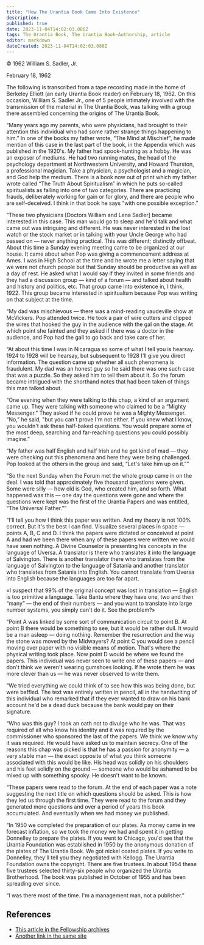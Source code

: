 ```yaml
---
title: "How The Urantia Book Came Into Existence"
description: 
published: true
date: 2023-11-04T14:02:03.086Z
tags: The Urantia Book, The Urantia Book—Authorship, article
editor: markdown
dateCreated: 2023-11-04T14:02:03.086Z
---
```


<p class="v-card v-sheet theme--light grey lighten-3 px-2">© 1962 William S. Sadler, Jr.</p>

February 18, 1962

The following is transcribed from a tape recording made in the home of Berkeley Elliott (an early Urantia Book reader) on February 18, 1962. On this occasion, William S. Sadler Jr., one of 5 people intimately involved with the transmission of the material in The Urantia Book, was talking with a group there assembled concerning the origins of The Urantia Book.

“Many years ago my parents, who were physicians, had brought to their attention this individual who had some rather strange things happening to him.” In one of the books my father wrote, “The Mind at Mischief”, he made mention of this case in the last part of the book, in the Appendix which was published in the 1920's. My father had spook-hunting as a hobby. He was an exposer of mediums. He had two running mates, the head of the psychology department at Northwestern University, and Howard Thurston, a professional magician. Take a physician, a psychologist and a magician, and God help the medium. There is a book now out of print which my father wrote called “The Truth About Spiritualism” in which he puts so-called spiritualists as falling into one of two categories. There are practicing frauds, deliberately working for gain or for glory, and there are people who are self-deceived. I think in that book he says “with one possible exception.”

“These two physicians [Doctors William and Lena Sadler] became interested in this case. This man would go to sleep and he'd talk and what came out was intriguing and different. He was never interested in the lost watch or the stock market or in talking with your Uncle George who had passed on — never anything practical. This was different; distinctly offbeat. About this time a Sunday evening meeting came to be organized at our house. It came about when Pop was giving a commencement address at Ames. I was in High School at the time and he wrote me a letter saying that we were not church people but that Sunday should be productive as well as a day of rest. He asked what I would say if they invited in some friends and they had a discussion group — kind of a forum — and talked about health and history and politics, etc. That group came into existence in, I think, 1922. This group became interested in spiritualism because Pop was writing on that subject at the time.

“My dad was mischievous — there was a mind-reading vaudeville show at McVickers. Pop attended twice. He took a pair of wire cutters and clipped the wires that hooked the guy in the audience with the gal on the stage. At which point she fainted and they asked if there was a doctor in the audience, and Pop had the gall to go back and take care of her.

“At about this time I was in Nicaragua so some of what I tell you is hearsay. 1924 to 1928 will be hearsay, but subsequent to 1928 I'll give you direct information. The question came up whether all such phenomena is fraudulent. My dad was an honest guy so he said there was one such case that was a puzzle. So they asked him to tell them about it. So the forum became intrigued with the shorthand notes that had been taken of things this man talked about.

“One evening when they were talking to this chap, a kind of an argument came up. They were talking with someone who claimed to be a “Mighty Messenger.” They asked if he could prove he was a Mighty Messenger. “No,” he said, "but you can't prove I'm not either. If you knew what I know, you wouldn't ask these half-baked questions. You would prepare some of the most deep, searching and far-reaching questions you could possibly imagine.”

“My father was half English and half Irish and he got kind of mad — they were checking out this phenomena and here they were being challenged. Pop looked at the others in the group and said, “Let's take him up on it.””

“So the next Sunday when the Forum met the whole group came in on the deal. I was told that approximately five thousand questions were given. Some were silly — how old is God, who created him, and so forth. What happened was this — one day the questions were gone and where the questions were kept was the first of the Urantia Papers and was entitled, “The Universal Father.””

“I'll tell you how I think this paper was written. And my theory is not 100% correct. But it's the best I can find. Visualize several places in space — points A, B, C and D. I think the papers were dictated or conceived at point A and had we been there when any of these papers were written we would have seen nothing. A Divine Counselor is presenting his concepts in the language of Uversa. A translator is there who translates it into the language of Salvington. There is another translator there who translates from the language of Salvington to the language of Satania and another translator who translates from Satania into English. You cannot translate from Uversa into English because the languages are too far apart.

«I suspect that 99% of the original concept was lost in translation — English is too primitive a language. Take Bantu where they have one, two and then “many” — the end of their numbers — and you want to translate into large number systems, you simply can't do it. See the problem?»

“Point A was linked by some sort of communication circuit to point B. At point B there would be something to see, but it would be rather dull. It would be a man asleep — doing nothing. Remember the resurrection and the way the stone was moved by the Midwayers? At point C you would see a pencil moving over paper with no visible means of motion. That's where the physical writing took place. Now point D would be where we found the papers. This individual was never seen to write one of these papers — and don't think we weren't wearing gumshoes looking. If he wrote them he was more clever than us — he was never observed to write them.

“We tried everything we could think of to see how this was being done, but were baffled. The text was entirely written in pencil, all in the handwriting of this individual who remarked that if they ever wanted to draw on his bank account he'd be a dead duck because the bank would pay on their signature.

“Who was this guy? I took an oath not to divulge who he was. That was required of all who know his identity and it was required by the commissioner who sponsored the last of the papers. We think we know why it was required. He would have asked us to maintain secrecy. One of the reasons this chap was picked is that he has a passion for anonymity — a very stable man — the exact opposite of what you think someone associated with this would be like. His head was solidly on his shoulders and his feet solidly on the ground — someone who would be ashamed to be mixed up with something spooky. He doesn't want to be known.

“These papers were read to the forum. At the end of each paper was a note suggesting the next title on which questions should be asked. This is how they led us through the first time. They were read to the forum and they generated more questions and over a period of years this book accumulated. And eventually when we had money we published.

“In 1950 we completed the preparation of our plates. As money came in we forecast inflation, so we took the money we had and spent it in getting Donnelley to prepare the plates. If you went to Chicago, you'd see that the Urantia Foundation was established in 1950 by the anonymous donation of the plates of The Urantia Book. We got nickel coated plates. If you write to Donnelley, they'll tell you they negotiated with Kellogg. The Urantia Foundation owns the copyright. There are five trustees. In about 1954 these five trustees selected thirty-six people who organized the Urantia Brotherhood. The book was published in October of 1955 and has been spreading ever since.

“I was there most of the time. I'm a management man, not a publisher.”

## References

* [This article in the Fellowship archives](https://urantiabook.org/How-the-Urantia-Book-Came-into-Existence)
* [Another link in the same site](https://archive.urantiabook.org/archive/history/wssjr1.htm)